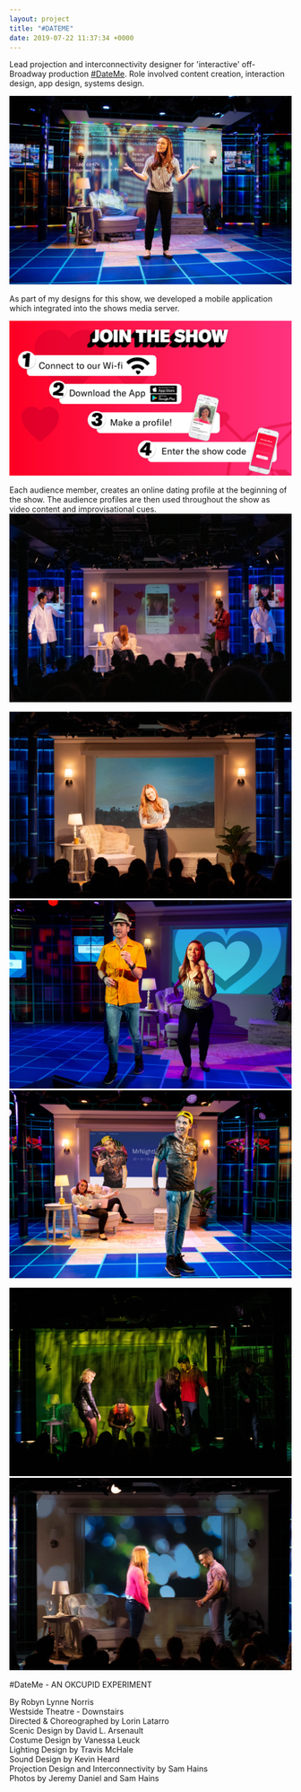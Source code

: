 ```yaml
---
layout: project
title: "#DATEME"
date: 2019-07-22 11:37:34 +0000
---
```



Lead projection and interconnectivity designer for 'interactive' off-Broadway production [#DateMe](https://datemeshow.com/). Role involved content creation, interaction design, app design, systems design.

![](/assets/dateme/1.jpg)

As part of my designs for this show, we developed a mobile application which integrated into the shows media server.

![](/assets/dateme/6.jpg)


Each audience member, creates an online dating profile at the beginning of the show. The audience profiles are then used throughout the show as video content and improvisational cues.
![](/assets/dateme/9.jpg)

![](/assets/dateme/2.jpg)
![](/assets/dateme/3.jpg)
![](/assets/dateme/4.jpg)

![](/assets/dateme/8.jpg)
![](/assets/dateme/7.jpg)






&#35;DateMe - AN OKCUPID EXPERIMENT<br>

By Robyn Lynne Norris<br>
Westside Theatre - Downstairs<br>
Directed & Choreographed by Lorin Latarro<br>
Scenic Design by David L. Arsenault<br>
Costume Design by Vanessa Leuck<br>
Lighting Design by Travis McHale<br>
Sound Design by Kevin Heard<br>
Projection Design and Interconnectivity by Sam Hains<br>
Photos by Jeremy Daniel and Sam Hains<br>